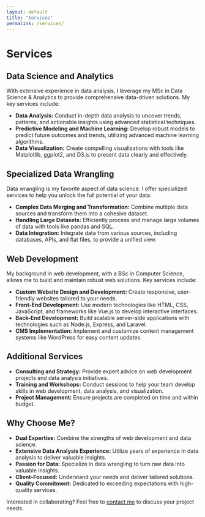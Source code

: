 ```yaml
---
layout: default
title: "Services"
permalink: /services/
---
```


# Services

<section class="services-section">
  <h2>Data Science and Analytics</h2>
  <p>With extensive experience in data analysis, I leverage my MSc in Data Science & Analytics to provide comprehensive data-driven solutions. My key services include:</p>
  <ul>
    <li><strong>Data Analysis:</strong> Conduct in-depth data analysis to uncover trends, patterns, and actionable insights using advanced statistical techniques.</li>
    <li><strong>Predictive Modeling and Machine Learning:</strong> Develop robust models to predict future outcomes and trends, utilizing advanced machine learning algorithms.</li>
    <li><strong>Data Visualization:</strong> Create compelling visualizations with tools like Matplotlib, ggplot2, and D3.js to present data clearly and effectively.</li>
  </ul>
</section>

<section class="services-section">
  <h2>Specialized Data Wrangling</h2>
  <p>Data wrangling is my favorite aspect of data science. I offer specialized services to help you unlock the full potential of your data:</p>
  <ul>
    <li><strong>Complex Data Merging and Transformation:</strong> Combine multiple data sources and transform them into a cohesive dataset.</li>
    <li><strong>Handling Large Datasets:</strong> Efficiently process and manage large volumes of data with tools like pandas and SQL.</li>
    <li><strong>Data Integration:</strong> Integrate data from various sources, including databases, APIs, and flat files, to provide a unified view.</li>
  </ul>
</section>

<section class="services-section">
  <h2>Web Development</h2>
  <p>My background in web development, with a BSc in Computer Science, allows me to build and maintain robust web solutions. Key services include:</p>
  <ul>
    <li><strong>Custom Website Design and Development:</strong> Create responsive, user-friendly websites tailored to your needs.</li>
    <li><strong>Front-End Development:</strong> Use modern technologies like HTML, CSS, JavaScript, and frameworks like Vue.js to develop interactive interfaces.</li>
    <li><strong>Back-End Development:</strong> Build scalable server-side applications with technologies such as Node.js, Express, and Laravel.</li>
    <li><strong>CMS Implementation:</strong> Implement and customize content management systems like WordPress for easy content updates.</li>
  </ul>
</section>

<section class="services-section">
  <h2>Additional Services</h2>
  <ul>
    <li><strong>Consulting and Strategy:</strong> Provide expert advice on web development projects and data analysis initiatives.</li>
    <li><strong>Training and Workshops:</strong> Conduct sessions to help your team develop skills in web development, data analysis, and visualization.</li>
    <li><strong>Project Management:</strong> Ensure projects are completed on time and within budget.</li>
  </ul>
</section>

<section class="services-section">
  <h2>Why Choose Me?</h2>
  <ul>
    <li><strong>Dual Expertise:</strong> Combine the strengths of web development and data science.</li>
    <li><strong>Extensive Data Analysis Experience:</strong> Utilize years of experience in data analysis to deliver valuable insights.</li>
    <li><strong>Passion for Data:</strong> Specialize in data wrangling to turn raw data into valuable insights.</li>
    <li><strong>Client-Focused:</strong> Understand your needs and deliver tailored solutions.</li>
    <li><strong>Quality Commitment:</strong> Dedicated to exceeding expectations with high-quality services.</li>
  </ul>
</section>

<p>Interested in collaborating? Feel free to <a href="/contact">contact me</a> to discuss your project needs.</p>
